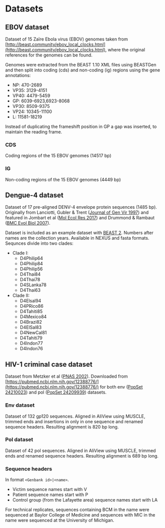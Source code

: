 # Datasets

## EBOV dataset
Dataset of 15 Zaïre Ebola virus (EBOV) genomes taken from [http://beast.community/ebov_local_clocks.html](http://beast.community/ebov_local_clocks.html), where the original references for the genomes can be found.

Genomes were extracted from the BEAST 1.10 XML files using BEASTGen and then split into coding (cds) and non-coding (ig) regions using the gene annotations:

- NP:		470-2689
- VP35:	3129-4151
- VP40:	4479-5459
- GP:		6039-6923,6923-8068
- VP30:	8509-9375
- VP24:	10345-11100
- L:		11581-18219 

Instead of duplicating the frameshift position in GP a gap was inserted, to maintain the reading frame. 

### CDS 
Coding regions of the 15 EBOV genomes (14517 bp)

### IG
Non-coding regions of the 15 EBOV genomes (4449 bp)


## Dengue-4 dataset
Dataset of 17 pre-aligned DENV-4 envelope protein sequences (1485 bp). Originally from Lanciotti, Gubler & Trent ([Journal of Gen Vir 1997](https://www.microbiologyresearch.org/content/journal/jgv/10.1099/0022-1317-78-9-2279)) and featured in Jombart et al ([Mol Ecol Res 2017](https://onlinelibrary.wiley.com/doi/abs/10.1111/1755-0998.12676a)) and Drummond & Rambaut ([BMC Evol Biol 2007](http://dx.doi.org/10.1186/1471-2148-7-214)).

Dataset is included as an example dataset with [BEAST 2](https://beast2.org). Numbers after names are the collection years. Available in NEXUS and fasta formats. Sequnces divide into two clades:

- Clade I:
	- D4Philip64
	- D4Philip84
	- D4Philip56
	- D4Thai84
	- D4Thai78
	- D4SLanka78
	- D4Thai63
- Clade II:
	- D4Elsal94
	- D4PRico86
	- D4Tahiti85
	- D4Mexico84
	- D4Brazi82
	- D4ElSal83
	- D4NewCal81
	- D4Tahiti79
	- D4Indon77
	- D4Indon76



## HIV-1 criminal case dataset
Dataset from Metzker et al ([PNAS 2002](http://www.pnas.org/content/99/22/14292)). Downloaded from [https://pubmed.ncbi.nlm.nih.gov/12388776/](https://pubmed.ncbi.nlm.nih.gov/12388776/) for both env ([PopSet 24210023](https://www.ncbi.nlm.nih.gov/popset/24210023)) and pol ([PopSet 24209939](https://www.ncbi.nlm.nih.gov/popset/24209939)) datasets.


### Env dataset 
Dataset of 132 gp120 sequences. Aligned in AliView using MUSCLE, trimmed ends and insertions in only in one sequence and renamed sequence headers. Resulting alignment is 820 bp long.


### Pol dataset
Dataset of 42 pol sequences. Aligned in AliView using MUSCLE, trimmed ends and renamed sequence headers. Resulting alignment is 689 bp long.


### Sequence headers
In format `<Genbank id>|<name>`.

- Victim sequence names start with V
- Patient sequence names start with P
- Control group (from the Lafayette area) sequence names start with LA

For technical replicates, sequences containing BCM in the name were sequenced at Baylor College of Medicine and sequences with MIC in the name were sequenced at the University of Michigan. 